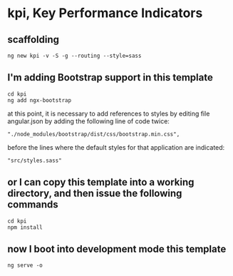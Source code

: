 # kpi, Key Performance Indicators

## scaffolding

```shell
ng new kpi -v -S -g --routing --style=sass
```

## I'm adding Bootstrap support in this template

```shell
cd kpi
ng add ngx-bootstrap
```

at this point, it is necessary to add references to styles by editing file angular.json by adding the following line of code twice:

```text
"./node_modules/bootstrap/dist/css/bootstrap.min.css",
```

before the lines where the default styles for that application are indicated:

```text
"src/styles.sass"
```

## or I can copy this template into a working directory, and then issue the following commands

```shell
cd kpi
npm install
```

## now I boot into development mode this template

```shell
ng serve -o
```
